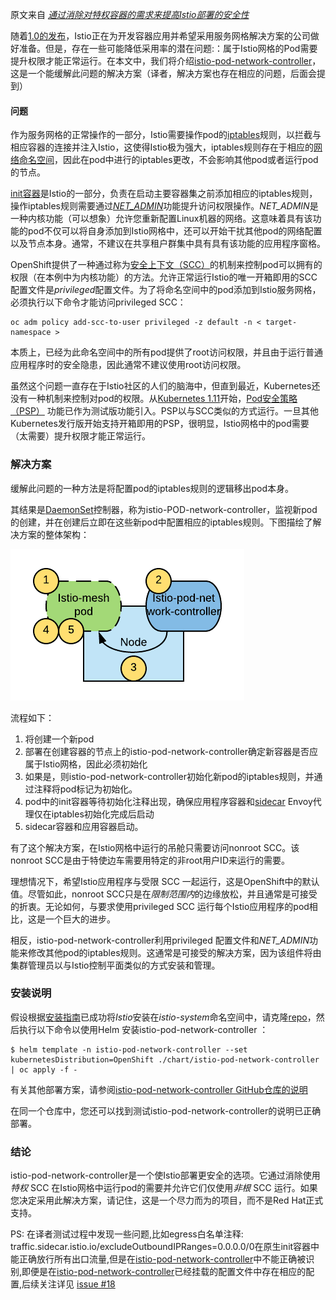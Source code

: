 原文来自 *[通过消除对特权容器的需求来提高Istio部署的安全性](https://blog.openshift.com/increasing-security-of-istio-deployments-by-removing-the-need-for-privileged-containers/)*

随着[1.0的发布](https://istio.io/blog/2018/announcing-1.0/)，Istio正在为开发容器应用并希望采用服务网格解决方案的公司做好准备。但是，存在一些可能降低采用率的潜在问题:：属于Istio网格的Pod需要提升权限才能正常运行。在本文中，我们将介绍[istio-pod-network-controller](https://github.com/sabre1041/istio-pod-network-controller)，这是一个能缓解此问题的解决方案（译者，解决方案也存在相应的问题，后面会提到）

#### 问题

作为服务网格的正常操作的一部分，Istio需要操作pod的[iptables](https://en.wikipedia.org/wiki/Iptables)规则，以拦截与相应容器的连接并注入Istio，这使得Istio极为强大，iptables规则存在于相应的[网络命名空间](http://man7.org/linux/man-pages/man7/network_namespaces.7.html)，因此在pod中进行的iptables更改，不会影响其他pod或者运行pod的节点。

[init容器](https://kubernetes.io/docs/concepts/workloads/pods/init-containers/)是Istio的一部分，负责在启动主要容器集之前添加相应的iptables规则，操作iptables规则需要通过[*NET_ADMIN*](http://man7.org/linux/man-pages/man7/capabilities.7.html)功能提升访问权限操作。*NET_ADMIN*是一种内核功能（可以想象）允许您重新配置Linux机器的网络。这意味着具有该功能的pod不仅可以将自身添加到Istio网格中，还可以开始干扰其他pod的网络配置以及节点本身。通常，不建议在共享租户群集中具有具有该功能的应用程序窗格。

OpenShift提供了一种通过称为[安全上下文（SCC）](https://docs.openshift.com/container-platform/3.10/admin_guide/manage_scc.html)的机制来控制pod可以拥有的权限（在本例中为内核功能）的方法。允许正常运行Istio的唯一开箱即用的SCC配置文件是*privileged*配置文件。为了将命名空间中的pod添加到Istio服务网格，必须执行以下命令才能访问privileged  SCC：

```
oc adm policy add-scc-to-user privileged -z default -n < target-namespace >
```

本质上，已经为此命名空间中的所有pod提供了root访问权限，并且由于运行普通应用程序时的安全隐患，因此通常不建议使用root访问权限。

虽然这个问题一直存在于Istio社区的人们的脑海中，但直到最近，Kubernetes还没有一种机制来控制对pod的权限。从[Kubernetes 1.11](https://github.com/kubernetes/kubernetes/blob/master/CHANGELOG-1.11.md)开始，[Pod安全策略（PSP）](https://kubernetes.io/docs/concepts/policy/pod-security-policy/)  功能已作为测试版功能引入。PSP以与SCC类似的方式运行。一旦其他Kubernetes发行版开始支持开箱即用的PSP，很明显，Istio网格中的pod需要（太需要）提升权限才能正常运行。

### 解决方案

缓解此问题的一种方法是将配置pod的iptables规则的逻辑移出pod本身。

其结果是[DaemonSet](https://kubernetes.io/docs/concepts/workloads/controllers/daemonset/)控制器，称为istio-POD-network-controller，监视新pod的创建，并在创建后立即在这些新pod中配置相应的iptables规则。下图描绘了解决方案的整体架构：

![img](../assets/istiograph.png)

流程如下：

1. 将创建一个新pod
2. 部署在创建容器的节点上的istio-pod-network-controller确定新容器是否应属于Istio网格，因此必须初始化
3. 如果是，则istio-pod-network-controller初始化新pod的iptables规则，并通过注释将pod标记为初始化。
4. pod中的init容器等待初始化注释出现，确保应用程序容器和[sidecar](https://istio.io/docs/setup/kubernetes/sidecar-injection/) Envoy代理仅在iptables初始化完成后启动
5. sidecar容器和应用容器启动。

有了这个解决方案，在Istio网格中运行的吊舱只需要访问nonroot SCC。该nonroot  SCC是由于特使边车需要用特定的非root用户ID来运行的需要。

理想情况下，希望Istio应用程序与受限 SCC 一起运行，这是OpenShift中的默认值。尽管如此，nonroot  SCC只是在*限制范围内*的边缘放松，并且通常是可接受的折衷。无论如何，与要求使用privileged SCC 运行每个Istio应用程序的pod相比，这是一个巨大的进步。

相反，istio-pod-network-controller利用privileged 配置文件和*NET_ADMIN*功能来修改其他pod的iptables规则。这通常是可接受的解决方案，因为该组件将由集群管理员以与Istio控制平面类似的方式安装和管理。

### 安装说明

假设根据[安装指南](https://istio.io/docs/setup/kubernetes/)已成功将*Istio*安装在*istio-system*命名空间中，请克隆[repo](https://github.com/sabre1041/istio-pod-network-controller)，然后执行以下命令以使用Helm 安装istio-pod-network-controller ：

```
$ helm template -n istio-pod-network-controller --set kubernetesDistribution=OpenShift ./chart/istio-pod-network-controller | oc apply -f -
```

有关其他部署方案，请参阅[istio-pod-network-controller GitHub仓库的说明](https://github.com/sabre1041/istio-pod-network-controller)

在同一个仓库中，您还可以找到测试istio-pod-network-controller的说明已正确部署。

### 结论

istio-pod-network-controller是一个使Istio部署更安全的选项。它通过消除使用*特权* SCC 在Istio网格中运行pod的需要并允许它们仅使用*非根* SCC 运行。如果您决定采用此解决方案，请记住，这是一个尽力而为的项目，而不是Red Hat正式支持。

PS:  在译者测试过程中发现一些问题,比如egress白名单注释: traffic.sidecar.istio.io/excludeOutboundIPRanges=0.0.0.0/0在原生init容器中能正确放行所有出口流量,但是在[istio-pod-network-controller](https://github.com/sabre1041/istio-pod-network-controller)中不能正确被识别,即便是在[istio-pod-network-controller](https://github.com/sabre1041/istio-pod-network-controller)已经挂载的配置文件中存在相应的配置,后续关注详见 [issue #18](**https://github.com/sabre1041/istio-pod-network-controller/issues/18**)

